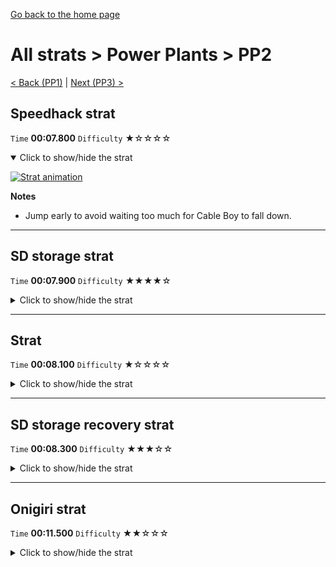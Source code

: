 [Go back to the home page](https://github.com/Doublevil/scbspeedrun)

# All strats > Power Plants > PP2

[< Back (PP1)](https://github.com/Doublevil/scbspeedrun/blob/main/levels/all_lvl/pp/PP1.md) | [Next (PP3) >](https://github.com/Doublevil/scbspeedrun/blob/main/levels/all_lvl/pp/PP3.md)

## Speedhack strat

`Time` **00:07.800** `Difficulty` ★☆☆☆☆
<details open>
  <summary>Click to show/hide the strat</summary>

  [![Strat animation](https://github.com/Doublevil/scbspeedrun/blob/main/media/levels/pp/PP2_S_Strat.webp)](https://github.com/Doublevil/scbspeedrun/blob/main/media/levels/pp/PP2_S_Strat.mp4?raw=true)

  **Notes**
  - Jump early to avoid waiting too much for Cable Boy to fall down.
</details>

---
## SD storage strat

`Time` **00:07.900** `Difficulty` ★★★★☆
<details>
  <summary>Click to show/hide the strat</summary>

  [![Strat animation](https://github.com/Doublevil/scbspeedrun/blob/main/media/levels/pp/PP2_SDStorage.webp)](https://github.com/Doublevil/scbspeedrun/blob/main/media/levels/pp/PP2_SDStorage.mp4?raw=true)

  **Notes**
  - This strat uses SD Storage. You can learn more about it in the "Jump cart techs" section of this guide.
</details>

---
## Strat

`Time` **00:08.100** `Difficulty` ★☆☆☆☆
<details>
  <summary>Click to show/hide the strat</summary>

  [![Strat animation](https://github.com/Doublevil/scbspeedrun/blob/main/media/levels/pp/PP2_Strat.webp)](https://github.com/Doublevil/scbspeedrun/blob/main/media/levels/pp/PP2_Strat.mp4?raw=true)

  **Notes**
  - Jump early to avoid waiting too much for Cable Boy to fall down.
</details>

---
## SD storage recovery strat

`Time` **00:08.300** `Difficulty` ★★★☆☆
<details>
  <summary>Click to show/hide the strat</summary>

  [![Strat animation](https://github.com/Doublevil/scbspeedrun/blob/main/media/levels/pp/PP2_SDStorageRecovery.webp)](https://github.com/Doublevil/scbspeedrun/blob/main/media/levels/pp/PP2_SDStorageRecovery.mp4?raw=true)

  **Notes**
  - This strat uses SD Storage. You can learn more about it in the "Jump cart techs" section of this guide.
  - Use this one as a recovery option if you fail to get enough boosts from the SD storage strat.
</details>

---
## Onigiri strat

`Time` **00:11.500** `Difficulty` ★★☆☆☆
<details>
  <summary>Click to show/hide the strat</summary>

  [![Strat animation](https://github.com/Doublevil/scbspeedrun/blob/main/media/levels/pp/PP2_OnigiriStrat.webp)](https://github.com/Doublevil/scbspeedrun/blob/main/media/levels/pp/PP2_OnigiriStrat.mp4?raw=true)

  **Notes**
  - Other onigiri routes like jumping over the goal to grab the onigiri and go back, or going below the level entirely, are significantly slower.
</details>
